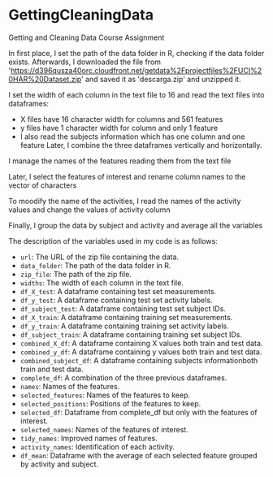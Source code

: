 # GettingCleaningData
Getting and Cleaning Data Course Assignment


In first place, I set the path of the data folder in R, checking if the data folder exists. Afterwards, I downloaded the file from 'https://d396qusza40orc.cloudfront.net/getdata%2Fprojectfiles%2FUCI%20HAR%20Dataset.zip' and saved it as 'descarga.zip' and unzipped it.

I set the width of each column in the text file to 16
and read the text files into dataframes: 
- X files have 16 character width for columns and 561 features
- y files have 1 character width for column and only 1 feature
- I also read the subjects information which has one column and one feature
Later, I combine the three dataframes vertically and  horizontally.


I manage the names of the features reading them from the text file


Later, I select the features of interest and rename column names to the vector of characters


To moodify the name of the activities, I read the names of the activity values and change the values of activity column

Finally, I group the data by subject and activity and average all the variables




The description of the variables used in my code is as follows:

- `url`: The URL of the zip file containing the data.
- `data_folder`: The path of the data folder in R.
- `zip_file`: The path of the zip file.
- `widths`: The width of each column in the text file.
- `df_X_test`: A dataframe containing test set measurements.
- `df_y_test`: A dataframe containing test set activity labels.
- `df_subject_test`: A dataframe containing test set subject IDs.
- `df_X_train`: A dataframe containing training set measurements.
- `df_y_train`: A dataframe containing training set activity labels.
- `df_subject_train`: A dataframe containing training set subject IDs.
- `combined_X_df`: A dataframe containing X values both train and test data.
- `combined_y_df`: A dataframe containing y values both train and test data.
- `combined_subject_df`: A dataframe containing subjects informationboth train and test data.
- `complete_df`: A combination of the three previous dataframes.
- `names`: Names of the features.
- `selected_features`: Names of the features to keep.
- `selected_positions`: Positions of the features to keep.
- `selected_df`: Dataframe from complete_df but only with the features of interest.
- `selected_names`: Names of the features of interest.
- `tidy_names`: Improved names of features.
- `activity_names`: Identification of each activity.
- `df_mean`: Dataframe with the average of each selected feature grouped by activity and subject.

